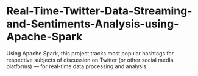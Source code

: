 # Real-Time-Twitter-Data-Streaming-and-Sentiments-Analysis-using-Apache-Spark
Using Apache Spark,  this project tracks most popular hashtags for respective subjects of discussion on Twitter (or other social media platforms) — for real-time data processing and analysis.
